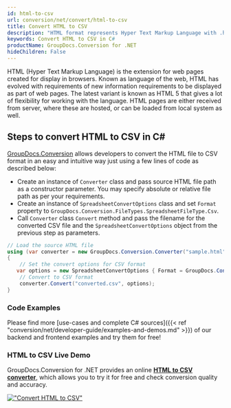 ```yaml
---
id: html-to-csv
url: conversion/net/convert/html-to-csv
title: Convert HTML to CSV
description: "HTML format represents Hyper Text Markup Language with .html extension. Learn how to convert HTML to CSV file programmatically in C# language using GroupDocs.Conversion for .NET library."
keywords: Convert HTML to CSV in C#
productName: GroupDocs.Conversion for .NET
hideChildren: False
---
```


HTML (Hyper Text Markup Language) is the extension for web pages created for display in browsers. Known as language of the web, HTML has evolved with requirements of new information requirements to be displayed as part of web pages. The latest variant is known as HTML 5 that gives a lot of flexibility for working with the language. HTML pages are either received from server, where these are hosted, or can be loaded from local system as well.

## Steps to convert HTML to CSV in C#

[GroupDocs.Conversion](https://products.groupdocs.com/conversion/net) allows developers to convert the HTML file to CSV format in an easy and intuitive way just using a few lines of code as described below:

* Create an instance of `Converter` class and pass source HTML file path as a constructor parameter. You may specify absolute or relative file path as per your requirements. 
* Create an instance of `SpreadsheetConvertOptions` class and set `Format` property to `GroupDocs.Conversion.FileTypes.SpreadsheetFileType.Csv`.
* Call `Converter` class `Convert` method and pass the filename for the converted CSV file and the `SpreadsheetConvertOptions` object from the previous step as parameters.

```csharp
// Load the source HTML file
using (var converter = new GroupDocs.Conversion.Converter("sample.html"))
{
    // Set the convert options for CSV format
   var options = new SpreadsheetConvertOptions { Format = GroupDocs.Conversion.FileTypes.SpreadsheetFileType.Csv };
    // Convert to CSV format
    converter.Convert("converted.csv", options);
}
```

### Code Examples

Please find more [use-cases and complete C# sources]({{< ref "conversion/net/developer-guide/examples-and-demos.md" >}}) of our backend and frontend examples and try them for free!

### HTML to CSV Live Demo

GroupDocs.Conversion for .NET provides an online [**HTML to CSV converter**](https://products.groupdocs.app/conversion/html-to-csv), which allows you to try it for free and check conversion quality and accuracy.

[!["Convert HTML to CSV"](conversion/net/images/convert-to-csv/convert-html-to-csv.png)](https://products.groupdocs.app/conversion/html-to-csv)